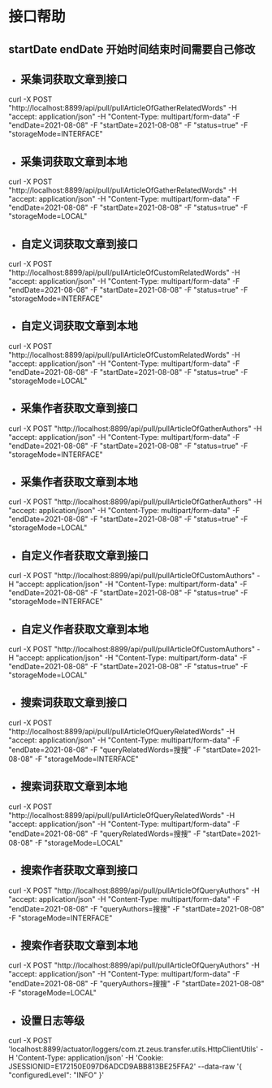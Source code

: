 接口帮助
======
startDate endDate 开始时间结束时间需要自己修改
-----------------

* 采集词获取文章到接口
  ---------------
curl -X POST "http://localhost:8899/api/pull/pullArticleOfGatherRelatedWords" -H "accept: application/json" -H "Content-Type: multipart/form-data" -F "endDate=2021-08-08" -F "startDate=2021-08-08" -F "status=true" -F "storageMode=INTERFACE"
* 采集词获取文章到本地
  ---------------
curl -X POST "http://localhost:8899/api/pull/pullArticleOfGatherRelatedWords" -H "accept: application/json" -H "Content-Type: multipart/form-data" -F "endDate=2021-08-08" -F "startDate=2021-08-08" -F "status=true" -F "storageMode=LOCAL"
* 自定义词获取文章到接口
  ---------------
curl -X POST "http://localhost:8899/api/pull/pullArticleOfCustomRelatedWords" -H "accept: application/json" -H "Content-Type: multipart/form-data" -F "endDate=2021-08-08" -F "startDate=2021-08-08" -F "status=true" -F "storageMode=INTERFACE"
* 自定义词获取文章到本地
  ---------------
curl -X POST "http://localhost:8899/api/pull/pullArticleOfCustomRelatedWords" -H "accept: application/json" -H "Content-Type: multipart/form-data" -F "endDate=2021-08-08" -F "startDate=2021-08-08" -F "status=true" -F "storageMode=LOCAL"
* 采集作者获取文章到接口
  ---------------
curl -X POST "http://localhost:8899/api/pull/pullArticleOfGatherAuthors" -H "accept: application/json" -H "Content-Type: multipart/form-data" -F "endDate=2021-08-08" -F "startDate=2021-08-08" -F "status=true" -F "storageMode=INTERFACE"
* 采集作者获取文章到本地
  ---------------
curl -X POST "http://localhost:8899/api/pull/pullArticleOfGatherAuthors" -H "accept: application/json" -H "Content-Type: multipart/form-data" -F "endDate=2021-08-08" -F "startDate=2021-08-08" -F "status=true" -F "storageMode=LOCAL"
* 自定义作者获取文章到接口
  ---------------
curl -X POST "http://localhost:8899/api/pull/pullArticleOfCustomAuthors" -H "accept: application/json" -H "Content-Type: multipart/form-data" -F "endDate=2021-08-08" -F "startDate=2021-08-08" -F "status=true" -F "storageMode=INTERFACE"
* 自定义作者获取文章到本地
  ---------------
curl -X POST "http://localhost:8899/api/pull/pullArticleOfCustomAuthors" -H "accept: application/json" -H "Content-Type: multipart/form-data" -F "endDate=2021-08-08" -F "startDate=2021-08-08" -F "status=true" -F "storageMode=LOCAL"
* 搜索词获取文章到接口
  ---------------
curl -X POST "http://localhost:8899/api/pull/pullArticleOfQueryRelatedWords" -H "accept: application/json" -H "Content-Type: multipart/form-data" -F "endDate=2021-08-08" -F "queryRelatedWords=搜搜" -F "startDate=2021-08-08" -F "storageMode=INTERFACE"
* 搜索词获取文章到本地
  ---------------
curl -X POST "http://localhost:8899/api/pull/pullArticleOfQueryRelatedWords" -H "accept: application/json" -H "Content-Type: multipart/form-data" -F "endDate=2021-08-08" -F "queryRelatedWords=搜搜" -F "startDate=2021-08-08" -F "storageMode=LOCAL"
* 搜索作者获取文章到接口
  ---------------
curl -X POST "http://localhost:8899/api/pull/pullArticleOfQueryAuthors" -H "accept: application/json" -H "Content-Type: multipart/form-data" -F "endDate=2021-08-08" -F "queryAuthors=搜搜" -F "startDate=2021-08-08" -F "storageMode=INTERFACE"
* 搜索作者获取文章到本地
  ---------------
curl -X POST "http://localhost:8899/api/pull/pullArticleOfQueryAuthors" -H "accept: application/json" -H "Content-Type: multipart/form-data" -F "endDate=2021-08-08" -F "queryAuthors=搜搜" -F "startDate=2021-08-08" -F "storageMode=LOCAL"
* 设置日志等级
  ---------------
curl -X POST 'localhost:8899/actuator/loggers/com.zt.zeus.transfer.utils.HttpClientUtils' -H 'Content-Type: application/json' -H 'Cookie: JSESSIONID=E172150E097D6ADCD9ABB813BE25FFA2' --data-raw '{
"configuredLevel": "INFO"
}'